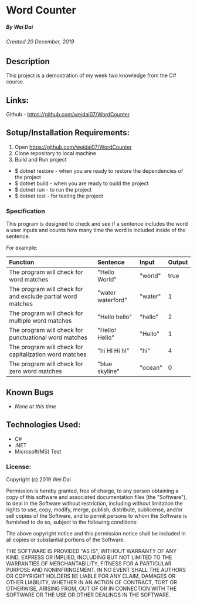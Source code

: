 # Word Counter 
##### By Wei Dai
###### Created 20 December, 2019

## Description 

This project is a demostration of my week two knowledge from the C# course.  
 
## Links:

Github - https://github.com/weidai07/WordCounter

## Setup/Installation Requirements:

1. Open https://github.com/weidai07/WordCounter
2. Clone repository to local machine 
3. Build and Run project

  - $ dotnet restore - when you are ready to restore the dependencies of the project
  - $ dotnet build - when you are ready to build the project
  - $ dotnet run - to run the project 
  - $ dotnet test - for testing the project
  

### Specification

This program is designed to check and see if a sentence includes the word a user inputs and counts how many time the word is included inside of the sentence.

For example:

| Function | Sentence | Input | Output |
| :-------------     | :------------- | :------------- | :------------- |
| The program will check for word matches | "Hello World" | "world" | true |
| The program will check for and exclude partial word matches | "water waterford" | "water" | 1 |
| The program will check for multiple word matches | "Hello hello" | "hello" | 2 |
| The program will check for punctuational word matches | "Hello! Hello" | "Hello" | 1 |
| The program will check for capitalization word matches | "hi HI Hi hI" | "hi" | 4 |
| The program will check for zero word matches | "blue skyline" | "ocean" | 0 |


## Known Bugs

* _None at this time_

## Technologies Used:

* C#
* .NET
* Microsoft(MS) Test

### License:

Copyright (c) 2019 Wei Dai

Permission is hereby granted, free of charge, to any person obtaining a copy of this software and associated documentation files (the "Software"), to deal in the Software without restriction, including without limitation the rights to use, copy, modify, merge, publish, distribute, sublicense, and/or sell copies of the Software, and to permit persons to whom the Software is furnished to do so, subject to the following conditions:

The above copyright notice and this permission notice shall be included in all copies or substantial portions of the Software.

THE SOFTWARE IS PROVIDED "AS IS", WITHOUT WARRANTY OF ANY KIND, EXPRESS OR IMPLIED, INCLUDING BUT NOT LIMITED TO THE WARRANTIES OF MERCHANTABILITY, FITNESS FOR A PARTICULAR PURPOSE AND NONINFRINGEMENT. IN NO EVENT SHALL THE AUTHORS OR COPYRIGHT HOLDERS BE LIABLE FOR ANY CLAIM, DAMAGES OR OTHER LIABILITY, WHETHER IN AN ACTION OF CONTRACT, TORT OR OTHERWISE, ARISING FROM, OUT OF OR IN CONNECTION WITH THE SOFTWARE OR THE USE OR OTHER DEALINGS IN THE SOFTWARE.